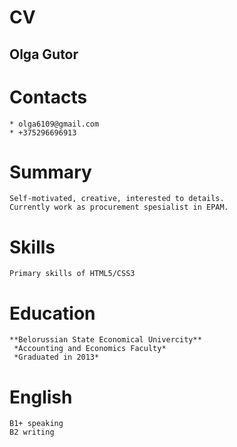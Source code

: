 # CV 

## Olga Gutor

# Contacts
    * olga6109@gmail.com
    * +375296696913

# Summary
    Self-motivated, creative, interested to details.
    Currently work as procurement spesialist in EPAM.

# Skills
    Primary skills of HTML5/CSS3

# Education
    **Belorussian State Economical Univercity**
     *Accounting and Economics Faculty*
     *Graduated in 2013*

# English
    B1+ speaking
    B2 writing 
   